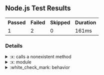 <h2>Node.js Test Results</h2>
<table><tr><th>Passed</th><th>Failed</th><th>Skipped</th><th>Duration</th></tr><tr><td>1</td><td>2</td><td>0</td><td>161ms</td></tr></table>
<h3>Details</h3>
<details>
  <summary>:x: calls a nonexistent method</summary>
  <blockquote>
    nonexistentMethod is not defined

Stack:
```
TestContext.<anonymous> (file://test/resources/sample-tests/broken.test.js:5:3)
```

  </blockquote>
</details>
<details>
  <summary>:x: module</summary>
  <blockquote>
    <details>
  <summary>:x: function</summary>
  <blockquote>
    <details>
  <summary>:x: behavior</summary>
  <blockquote>
    <details>
  <summary>:white_check_mark: asserts 1 === 1</summary>
  <blockquote>
    Test passed
  </blockquote>
</details>
<details>
  <summary>:x: fails</summary>
  <blockquote>
    Expected values to be strictly equal:

1 !== 2


Stack:
```
1 !== 2
    TestContext.<anonymous> (file://test/resources/sample-tests/nested.test.js:12:16)
    async Promise.all (index 0)
    async Promise.all (index 0)
```

  </blockquote>
</details>
  </blockquote>
</details>
  </blockquote>
</details>
  </blockquote>
</details>
<details>
  <summary>:white_check_mark: behavior</summary>
  <blockquote>
    <details>
  <summary>:leftwards_arrow_with_hook: skipped test</summary>
  <blockquote>
    Test skipped
  </blockquote>
</details>
  </blockquote>
</details>
